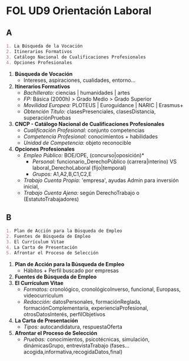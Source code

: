 # FOL UD9 Orientación Laboral

## A

```markdown
1. La Búsqueda de la Vocación
2. Itinerarios Formativos
3. Catálogo Nacional de Cualificaciones Profesionales
4. Opciones Profesionales
```

1. **Búsqueda de Vocación**
    - Intereses, aspiraciones, cualidades, entorno...
2. **Itinerarios Formativos**
    - *Bachillerato:* ciencias | humanidades | artes
    - *FP:* Básica (2000h) > Grado Medio > Grado Superior
    - *Movilidad Europea:* PLOTEUS | Euroguidance | NARIC | Erasmus+
    - *Obtención Título:* clasesPresenciales, clasesDistancia, superaciónPruebas
3. **CNCP - Catálogo Nacional de Cualificaciones Profesionales**
    - *Cualificación Profesional:* conjunto competencias
    - *Competencia Profesional:* conocimientos + habilidades
    - *Unidad de Competencia:* objeto reconocible
4. **Opciones Profesionales**
    - *Empleo Público:* BOE/OPE, (concurso|oposición)*
      - *Personal:* funcionario_DerechoPúblico (carrera|interino) VS laboral_DerechoLaboral (fijo|temporal)
      - *Grupos:* A1,A2,B,C1,C2,E
    - *Trabajo Cuenta Propia:* 'empresa', ayudas Admin para inversión inicial, 
    - *Trabajo Cuenta Ajena:* según DerechoTrabajo o (EstatutoTrabajadores)


## B

```markdown
1. Plan de Acción para la Búsqueda de Empleo
2. Fuentes de Búsqueda de Empleo
3. El Currículum Vitae
4. La Carta de Presentación
5. Afrontar el Proceso de Selección
```

1. **Plan de Acción para la Búsqueda de Empleo**
    - Hábitos + Perfil buscado por empresas
2. **Fuentes de Búsqueda de Empleo**
3. **El Currículum Vitae**
    - *Formatos:* cronológico, cronológicoInverso, funcional, Europass, videocurriculum
    - *Redacción:* datosPersonales, formaciónReglada, formaciónComplementaria, experienciaProfesional, otrosDatosInterés, perfilObjetivos
4. **La Carta de Presentación**
    - *Tipos:* autocandidatura, respuestaOferta
5. **Afrontar el Proceso de Selección**
   - *Pruebas:* conocimientos, psicotécnicas, simulación, dinámicasGrupo, entrevistaTrabajo (fases... acogida,informativa,recogidaDatos,final)